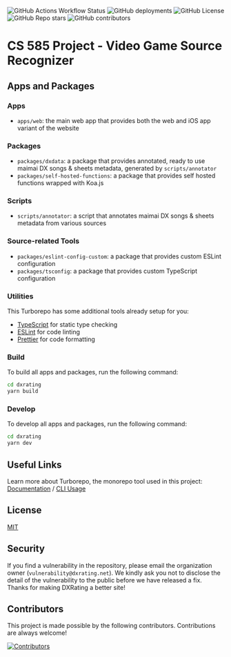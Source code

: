 

![GitHub Actions Workflow Status](https://img.shields.io/github/actions/workflow/status/gekichumai/dxrating/release.yml)
![GitHub deployments](<https://img.shields.io/github/deployments/gekichumai/dxrating/dxrating%20(Production)?label=deployment>)
![GitHub License](https://img.shields.io/github/license/gekichumai/dxrating)
![GitHub Repo stars](https://img.shields.io/github/stars/gekichumai/dxrating?style=flat)
![GitHub contributors](https://img.shields.io/github/contributors/gekichumai/dxrating)

# CS 585 Project - Video Game Source Recognizer



## Apps and Packages

### Apps

- `apps/web`: the main web app that provides both the web and iOS app variant of the website

### Packages

- `packages/dxdata`: a package that provides annotated, ready to use maimai DX songs & sheets metadata, generated by `scripts/annotator`
- `packages/self-hosted-functions`: a package that provides self hosted functions wrapped with Koa.js

### Scripts

- `scripts/annotator`: a script that annotates maimai DX songs & sheets metadata from various sources

### Source-related Tools

- `packages/eslint-config-custom`: a package that provides custom ESLint configuration
- `packages/tsconfig`: a package that provides custom TypeScript configuration

### Utilities

This Turborepo has some additional tools already setup for you:

- [TypeScript](https://www.typescriptlang.org/) for static type checking
- [ESLint](https://eslint.org/) for code linting
- [Prettier](https://prettier.io) for code formatting

### Build

To build all apps and packages, run the following command:

```bash
cd dxrating
yarn build
```

### Develop

To develop all apps and packages, run the following command:

```bash
cd dxrating
yarn dev
```

## Useful Links

Learn more about Turborepo, the monorepo tool used in this project: [Documentation](https://turbo.build/repo/docs) / [CLI Usage](https://turbo.build/docs/reference/command-line-reference)

## License

[MIT](LICENSE)

## Security

If you find a vulnerability in the repository, please email the organization owner (`vulnerability@dxrating.net`). We kindly ask you not to disclose the detail of the vulnerability to the public before we have released a fix. Thanks for making DXRating a better site!

## Contributors

This project is made possible by the following contributors. Contributions are always welcome!

[![Contributors](https://contrib.rocks/image?repo=gekichumai/dxrating)](https://github.com/gekichumai/dxrating/graphs/contributors)
